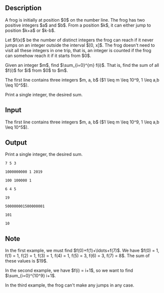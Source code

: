 ## Description

<div><p>A frog is initially at position $0$ on the number line. The frog has two positive integers $a$ and $b$. From a position $k$, it can either jump to position $k+a$ or $k-b$.</p><p>Let $f(x)$ be the number of distinct integers the frog can reach if it never jumps on an integer outside the interval $[0, x]$. The frog doesn't need to visit all these integers in one trip, that is, an integer is counted if the frog can somehow reach it if it starts from $0$.</p><p>Given an integer $m$, find $\sum_{i=0}^{m} f(i)$. That is, find the sum of all $f(i)$ for $i$ from $0$ to $m$.</p></div><div class="input-specification"><p>The first line contains three integers $m, a, b$ ($1 \leq m \leq 10^9, 1 \leq a,b \leq 10^5$).</p></div><div class="output-specification"><p>Print a single integer, the desired sum.</p></div>

## Input

<p>The first line contains three integers $m, a, b$ ($1 \leq m \leq 10^9, 1 \leq a,b \leq 10^5$).</p>

## Output

<p>Print a single integer, the desired sum.</p>





```input1
7 5 3
```




```input2
1000000000 1 2019
```




```input3
100 100000 1
```




```input4
6 4 5
```




```output1
19
```




```output2
500000001500000001
```




```output3
101
```




```output4
10
```



## Note

<p>In the first example, we must find $f(0)+f(1)+\ldots+f(7)$. We have $f(0) = 1, f(1) = 1, f(2) = 1, f(3) = 1, f(4) = 1, f(5) = 3, f(6) = 3, f(7) = 8$. The sum of these values is $19$.</p><p>In the second example, we have $f(i) = i+1$, so we want to find $\sum_{i=0}^{10^9} i+1$.</p><p>In the third example, the frog can't make any jumps in any case.</p>
